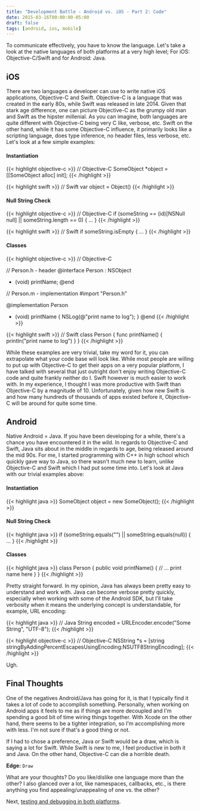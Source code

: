 ```yaml
---
title: "Development Battle - Android vs. iOS - Part 2: Code"
date: 2015-03-16T00:00:00-05:00
draft: false
tags: [android, ios, mobile]
---
```


To communicate effectively, you have to know the language. Let's take a look at the native languages of both platforms at a very high level; For iOS: Objective-C/Swift and for Android: Java.

<!--more-->

## iOS

There are two languages a developer can use to write native iOS applications, Objective-C and Swift. Objective-C is a language that was created in the early 80s, while Swift was released in late 2014. Given that stark age difference, one can picture Objective-C as the grumpy old man and Swift as the hipster millenial. As you can imagine, both languages are quite different with Objective-C being very C like, verbose, etc. Swift on the other hand, while it has some Objective-C influence, it primarily looks like a scripting language, does type inference, no header files, less verbose, etc. Let's look at a few simple examples:

#### Instantiation

{{< highlight objective-c >}}
// Objective-C
SomeObject *object = [[SomeObject alloc] init];
{{< /highlight >}}

{{< highlight swift >}}
// Swift
var object = Object()
{{< /highlight >}}

#### Null String Check

{{< highlight objective-c >}}
// Objective-C
if (someString == (id)[NSNull null] || someString.length == 0) { ... }
{{< /highlight >}}

{{< highlight swift >}}
// Swift
if someString.isEmpty { ... }
{{< /highlight >}}

#### Classes

{{< highlight objective-c >}}
// Objective-C

// Person.h - header
@interface Person : NSObject
- (void) printName;
@end

// Person.m - implementation
#import "Person.h"

@implementation Person
- (void) printName {
    NSLog(@"print name to log");
}
@end
{{< /highlight >}}

{{< highlight swift >}}
// Swift
class Person {
    func printName() {
        println("print name to log")
    }
}
{{< /highlight >}}

While these examples are very trivial, take my word for it, you can extrapolate what your code base will look like. While most people are willing to put up with Objective-C to get their apps on a very popular platform, I have talked with several that just outright don't enjoy writing Objective-C code and quite frankly neither do I. Swift however is much easier to work with. In my experience, I thought I was more productive with Swift than Objective-C by a magnitude of 10. Unfortunately, given how new Swift is and how many hundreds of thousands of apps existed before it, Objective-C will be around for quite some time.

## Android

Native Android = Java. If you have been developing for a while, there's a chance you have encountered it in the wild. In regards to Objective-C and Swift, Java sits about in the middle in regards to age, being released around the mid 90s. For me, I started programming with C++ in high school which quickly gave way to Java, so there wasn't much new to learn, unlike Objective-C and Swift which I had put some time into. Let's look at Java with our trivial examples above:

#### Instantiation

{{< highlight java >}}
SomeObject object = new SomeObject();
{{< /highlight >}}

#### Null String Check

{{< highlight java >}}
if (someString.equals("") || someString.equals(null)) { ... }
{{< /highlight >}}

#### Classes

{{< highlight java >}}
class Person {
    public void printName() {
        // ... print name here
    }
}
{{< /highlight >}}

Pretty straight forward. In my opinion, Java has always been pretty easy to understand and work with. Java can become verbose pretty quickly, especially when working with some of the Android SDK, but I'll take verbosity when it means the underlying concept is understandable, for example, URL encoding:

{{< highlight java >}}
// Java
String encoded = URLEncoder.encode("Some String", "UTF-8");
{{< /highlight >}}

{{< highlight objective-c >}}
// Objective-C
NSString *s = [string stringByAddingPercentEscapesUsingEncoding:NSUTF8StringEncoding];
{{< /highlight >}}

Ugh.

## Final Thoughts

One of the negatives Android/Java has going for it, is that I typically find it takes a lot of code to accomplish something. Personally, when working on Android apps it feels to me as if things are more decoupled and I'm spending a good bit of time wiring things together. With Xcode on the other hand, there seems to be a tighter integration, so I'm accomplishing more with less. I'm not sure if that's a good thing or not.

If I had to chose a preference, Java or Swift would be a draw, which is saying a lot for Swift. While Swift is new to me, I feel productive in both it and Java. On the other hand, Objective-C can die a horrible death.

**Edge:** `Draw`

What are your thoughts? Do you like/dislike one language more than the other? I also glanced over a lot, like namespaces, callbacks, etc., is there anything you find appealing/unappealing of one vs. the other?

Next, [testing and debugging in both platforms](/2015/03/24/development-battle-android-vs-ios-part3/).
